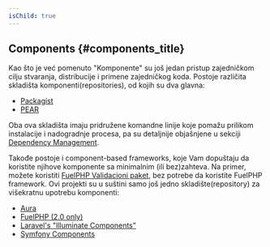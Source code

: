 ```yaml
---
isChild: true
---
```


## Components {#components_title}

Kao što je već pomenuto "Komponente" su još jedan pristup zajedničkom cilju stvaranja, distribucije i primene zajedničkog koda. Postoje različita skladišta komponenti(repositories), od kojih su dva glavna:

* [Packagist](/#composer_and_packagist)
* [PEAR](/#pear)

Oba ova skladišta imaju pridružene komandne linije koje pomažu prilikom instalacije i nadogradnje procesa, pa su detaljnije objašǌene u sekciji [Dependency Management][dm].

Takođe postoje i component-based frameworks, koje Vam dopuštaju da koristite njihove komponente sa minimalnim (ili bez)zahteva. Na primer, možete koristiti [FuelPHP Validacioni paket][fuelval], bez potrebe da koristite FuelPHP framework. Ovi projekti su u suštini samo još jedno skladište(repository) za višekratnu upotrebu komponenti:

  [dm]: /#dependency_management
  [fuelval]: https://github.com/fuelphp/validation

* [Aura](http://auraphp.github.com/)
* [FuelPHP (2.0 only)](https://github.com/fuelphp)
* [Laravel's "Illuminate Components"](https://github.com/illuminate)
* [Symfony Components](http://symfony.com/doc/current/components/index.html)
